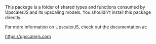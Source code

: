 This package is a folder of shared types and functions consumed by UpscalerJS and its upscaling models. You shouldn't install this package directly.

For more information on UpscalerJS, check out the documentation at:

https://upscalerjs.com
